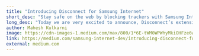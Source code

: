 ```yaml
---
title: "Introducing Disconnect for Samsung Internet"
short_desc: "Stay safe on the web by blocking trackers with Samsung Internet and Disconnect.me"
long_desc: "Today we are very excited to announce, Disconnect’s extension for Samsung Internet. The extension provides free tracking protection for Samsung Internet browser and makes browsing experience faster, safer, and better. Disconnect blocks privacy invasive trackers inside the Samsung Internet browser to make your web browsing safer, accelerates page load speed by up to 44% and reduce cellular data waste by up to 39% depending on your device usage!"
author: Mahesh Kulkarni
image: https://cdn-images-1.medium.com/max/800/1*6E-tWM0WPWhyMkiOHFze6w.jpeg
link: https://medium.com/samsung-internet-dev/introducing-disconnect-for-samsung-internet-f23b29a05463#.b7ey62qut
external: medium.com
---
```

